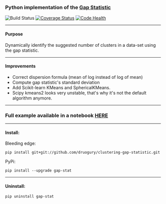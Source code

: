 
### Python implementation of the [Gap Statistic](http://www.web.stanford.edu/~hastie/Papers/gap.pdf)

![Build Status](https://travis-ci.org/druogury/clustering-gap-statistic.svg?branch=master)
[![Coverage Status](https://coveralls.io/repos/github/druogury/clustering-gap-statistic/badge.svg)](https://coveralls.io/github/druogury/clustering-gap-statistic)
[![Code Health](https://landscape.io/github/druogury/clustering-gap-statistic/master/landscape.svg?style=flat)](https://landscape.io/github/druogury/clustering-gap-statistic/master)

---
#### Purpose
Dynamically identify the suggested number of clusters in a data-set
using the gap statistic.

---
#### Improvements
- Correct dispersion formula (mean of log instead of log of mean)
- Compute gap statistic's standard deviation
- Add Scikit-learn KMeans and SphericalKMeans. 
- Scipy kmeans2 looks very unstable, that's why it's not the default algorithm anymore.

---

### Full example available in a notebook [HERE](Example.ipynb)

---
#### Install:  
Bleeding edge:  
```commandline
pip install git+git://github.com/druogury/clustering-gap-statistic.git
```

PyPi:  
```commandline
pip install --upgrade gap-stat
```

---
#### Uninstall:
```commandline
pip uninstall gap-stat
```
